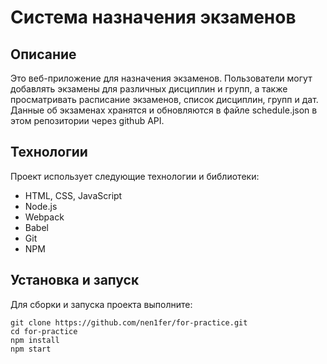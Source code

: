 # Система назначения экзаменов

## Описание

Это веб-приложение для назначения экзаменов. Пользователи могут добавлять экзамены для различных дисциплин и групп, а также просматривать расписание экзаменов, список дисциплин, групп и дат. Данные об экзаменах хранятся и обновляются в файле schedule.json в этом репозитории через github API.

## Технологии

Проект использует следующие технологии и библиотеки:

- HTML, CSS, JavaScript
- Node.js
- Webpack
- Babel
- Git
- NPM

## Установка и запуск

Для сборки и запуска проекта выполните:

    
    git clone https://github.com/nen1fer/for-practice.git
    cd for-practice
    npm install
    npm start
    
